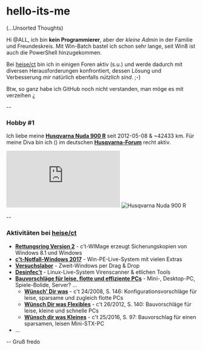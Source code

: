 # hello-its-me
(...Unsorted Thoughts)

Hi @ALL,
ich bin **kein Programmierer**, aber der *kleine Admin* in der Familie und Freundeskreis.
Mit Win-Batch bastel ich schon sehr lange, seit Win8 ist auch die PowerShell hinzugekommen.

Bei [heise/ct](https://www.heise.de/ct/) bin ich in einigen Foren aktiv (s.u.)
und werde dadurch mit diversen Herausforderungen konfrontiert, dessen Lösung und Verbesserung _mir_ natürlich ebenfalls _nützlich sind_. ;-)

Btw, so ganz habe ich GitHub noch nicht verstanden, man möge es mit verzeihen ¿

--

### Hobby #1
Ich liebe meine **[Husqvarna Nuda 900 R](http://www.husqvarna-motorrad.de/index.php?id=726&no_cache=1&modelId=101)** seit 2012-05-08 & ~42433 km. Für meine Diva bin ich () im deutschen **[Husqvarna-Forum](http://www.husqvarna-forum.de/viewforum.php?f=27&sid=b0bacba08a9a396434daa459db5f78b2)** recht aktiv.

![F0117375/fredo](http://www.husqvarna-forum.de/download/file.php?avatar=11158_1458916463.gif "F0117375/fredo@Husqvarna-Forum")
![Husqvarna Nuda 900 R](http://www.husqvarna-motorrad.de/uploads/tx_userzupinhusqvarnamodels/nuda900r_02.jpg "Husqvarna Nuda 900 R")

--

### Aktivitäten bei [heise/ct](https://www.heise.de/ct/)
* **[Rettungsring Version 2](http://heise.de/-3100549)** - c’t-WIMage erzeugt Sicherungskopien von Windows 8.1 und Windows
* **[c't-Notfall-Windows 2017](https://heise.de/-3467556)** - Win-PE-Live-System mit vielen Extras
* **[Versuchslabor](http://heise.de/-3583451)** - Zweit-Windows per Drag & Drop
* **[Desinfec't](http://heise.de/-1213110)** - Linux-Live-System Virenscanner & etlichen Tools
* **[Bauvorschläge für leise, flotte und effiziente PCs](http://heise.de/-1375124)** - Mini-, Desktop-PC, Spiele-Bolide, Server? ...
  * **[Wünsch' Dir was](https://shop.heise.de/katalog/wunsch-dir-was-2)** - c't 24/2008, S. 146: Konfigurationsvorschläge für leise, sparsame und zugleich flotte PCs
  * **[Wünsch Dir was Flexibles](http://heise.de/-2332705)** - c't 26/2012, S. 140: Bauvorschläge für leise, kleine und schnelle PCs
  * **[Wünsch dir was Kleines](http://heise.de/-3492950)** - c't 25/2016, S. 97: Bauvorschlag für einen sparsamen, leisen Mini-STX-PC
* ...

-- 
Gruß
fredo
